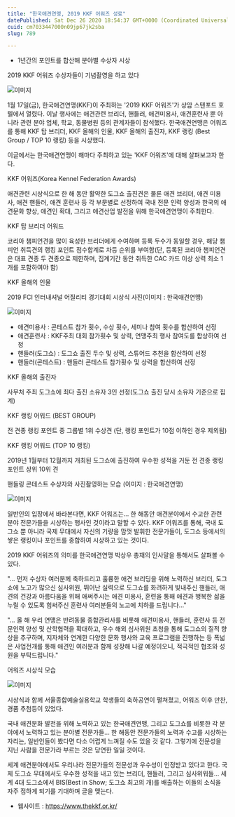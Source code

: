 ```yaml
---
title: "한국애견연맹, 2019 KKF 어워즈 성료"
datePublished: Sat Dec 26 2020 18:54:37 GMT+0000 (Coordinated Universal Time)
cuid: cm7033447000n09jp67jk2sba
slug: 789

---
```



- 1년간의 포인트를 합산해 분야별 수상자 시상

2019 KKF 어워즈 수상자들이 기념촬영을 하고 있다

![이미지](https://cdn.hashnode.com/res/hashnode/image/upload/v1739254262428/f366c0fe-8561-4e80-a653-fdf70b616bfb.jpeg)

1월 17일(금), 한국애견연맹(KKF)이 주최하는 '2019 KKF 어워즈'가 상암 스탠포드 호텔에서 열렸다. 이날 행사에는 애견관련 브리더, 핸들러, 애견미용사, 애견훈련사 뿐 아니라 관련 분야 업체, 학교, 동물병원 등의 관계자들이 참석했다. 한국애견연맹은 어워즈를 통해 KKF 탑 브리더, KKF 올해의 인물, KKF 올해의 출진자, KKF 랭킹 (Best Group / TOP 10 랭킹) 등을 시상했다.

이글에서는 한국애견연맹이 해마다 주최하고 있는 'KKF 어워즈'에 대해 살펴보고자 한다.

KKF 어워즈(Korea Kennel Federation Awards)

애견관련 시상식으로 한 해 동안 활약한 도그쇼 출진견은 물론 애견 브리더, 애견 미용사, 애견 핸들러, 애견 훈련사 등 각 부문별로 선정하여 국내 전문 인력 양성과 한국의 애견문화 향상, 애견인 확대, 그리고 애견산업 발전을 위해 한국애견연맹이 주최한다.

KKF 탑 브리더 어워드

코리아 챔피언견을 많이 육성한 브리더에게 수여하며 등록 두수가 동일할 경우, 해당 챔피언 취득견의 랭킹 포인트 점수합계로 차등 순위를 부여함(단, 등록된 코리아 챔피언견은 대표 견종 두 견종으로 제한하며, 집계기간 동안 취득한 CAC 카드 이상 상력 최소 1개를 포함하여야 함)

KKF 올해의 인물

2019 FCI 인터내셔널 어질리티 경기대회 시상식 사진(이미지 : 한국애견연맹)

![이미지](https://cdn.hashnode.com/res/hashnode/image/upload/v1739254264378/3f3b2355-2ab2-48f0-9500-e0ab31f723e8.jpeg)

- 애견미용사 : 콘테스트 참가 횟수, 수상 횟수, 세미나 참여 횟수를 합산하여 선정
- 애견훈련사 : KKF주최 대회 참가횟수 및 상력, 연맹주최 행사 참여도를 합상하여 선정
- 핸들러(도그쇼) : 도그쇼 출진 두수 및 상력, 스튜어드 추천을 합산하여 선정
- 핸들러(콘테스트) : 핸들러 콘테스트 참가횟수 및 상력을 합산하여 선정

KKF 올해의 출진자

사무처 주최 도그쇼에 최다 출진 소유자 3인 선정(도그쇼 출진 당시 소유자 기준으로 집계)

KKF 랭킹 어워드 (BEST GROUP)

전 견종 랭킹 포인트 중 그룹별 1위 수상견 (단, 랭킹 포인트가 10점 이하인 경우 제외됨)

KKF 랭킹 어워드 (TOP 10 랭킹)

2019년 1월부터 12월까지 개최된 도그쇼에 출진하여 우수한 성적을 거둔 전 견종 랭킹 포인트 상위 10위 견

핸들링 콘테스트 수상자와 사진촬영하는 모습 (이미지 : 한국애견연맹)

![이미지](https://cdn.hashnode.com/res/hashnode/image/upload/v1739254266766/bff9f2d1-aaa0-4416-826a-b084c1193699.jpeg)

일반인의 입장에서 바라본다면, KKF 어워즈는... 한 해동안 애견분야에서 수고한 관련 분야 전문가들을 시상하는 행사인 것이라고 말할 수 있다. KKF 어워즈를 통해, 국내 도그쇼 뿐 아니라 국제 무대에서 자신의 기량을 맘껏 발휘한 전문가들이, 도그쇼 등에서의 쌓은 랭킹이나 포인트를 종합하여 시상하고 있는 것이다.

2019 KKF 어워즈의 의미를 한국애견연맹 박상우 총재의 인사말을 통해서도 살펴볼 수 있다.

"... 먼저 수상자 여러분께 축하드리고 훌륭한 애견 브리딩을 위해 노력하신 브리더, 도그쇼에 노고가 많으신 심사위원, 뛰어난 실력으로 도그쇼를 화려하게 빛내주신 핸들러, 애견의 건강과 아름다움을 위해 애써주시는 애견 미용사, 훈련을 통해 애견과 행복한 삶을 누릴 수 있도록 힘써주신 훈련사 여러분들의 노고에 치하를 드립니다..."

"... 올 해 우리 연맹은 반려동물 종합관리사를 비롯해 애견미용사, 핸들러, 훈련사 등 전문인력 양성 및 산학협력을 확대하고, 우수 해외 심사위원 초청을 통해 도그쇼의 질적 향상을 추구하며, 지자체와 연계한 다양한 문화 행사와 교육 프로그램을 진행하는 등 폭넓은 사업전개를 통해 애견인 여러분과 함께 성장해 나갈 예정이오니, 적극적인 협조와 성원을 부탁드립니다."

어워즈 시상식 모습

![이미지](https://cdn.hashnode.com/res/hashnode/image/upload/v1739254268969/c036c50f-7376-420c-b5e2-a7c0890cbc5d.jpeg)

시상식과 함께 서울종합예술실용학교 학생들의 축하공연이 펼쳐졌고, 어워즈 이후 만찬, 경품 추첨등이 있었다.

국내 애견문화 발전을 위해 노력하고 있는 한국애견연맹, 그리고 도그쇼를 비롯한 각 분야에서 노력하고 있는 분야별 전문가들... 한 해동안 전문가들의 노력과 수고를 시상하는 자리는, 일반인들이 봤다면 다소 어렵게 느껴질 수도 있을 것 같다. 그렇기에 전문성을 지닌 사람을 전문가라 부르는 것은 당연한 일일 것이다.

세계 애견분야에서도 우리나라 전문가들의 전문성과 우수성이 인정받고 있다고 한다. 국제 도그쇼 무대에서도 우수한 성적을 내고 있는 브리더, 핸들러, 그리고 심사위워들... 세계 4대 도그쇼에서 BIS(Best in Show; 도그쇼 최고의 개)를 배출하는 이들의 소식을 자주 접하게 되기를 기대하며 글을 맺는다.

- 웹사이트 : https://www.thekkf.or.kr/